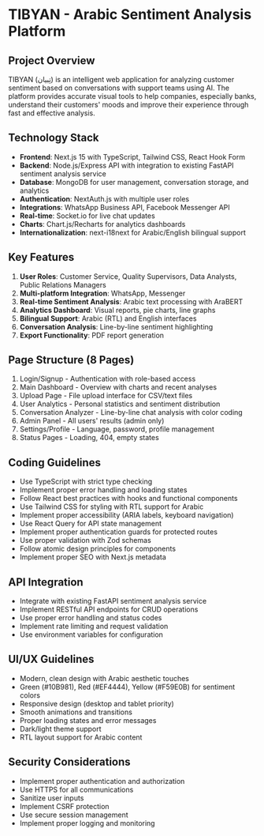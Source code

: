 # TIBYAN - Arabic Sentiment Analysis Platform

<!-- Use this file to provide workspace-specific custom instructions to Copilot. For more details, visit https://code.visualstudio.com/docs/copilot/copilot-customization#_use-a-githubcopilotinstructionsmd-file -->

## Project Overview
TIBYAN (تِبيان) is an intelligent web application for analyzing customer sentiment based on conversations with support teams using AI. The platform provides accurate visual tools to help companies, especially banks, understand their customers' moods and improve their experience through fast and effective analysis.

## Technology Stack
- **Frontend**: Next.js 15 with TypeScript, Tailwind CSS, React Hook Form
- **Backend**: Node.js/Express API with integration to existing FastAPI sentiment analysis service
- **Database**: MongoDB for user management, conversation storage, and analytics
- **Authentication**: NextAuth.js with multiple user roles
- **Integrations**: WhatsApp Business API, Facebook Messenger API
- **Real-time**: Socket.io for live chat updates
- **Charts**: Chart.js/Recharts for analytics dashboards
- **Internationalization**: next-i18next for Arabic/English bilingual support

## Key Features
1. **User Roles**: Customer Service, Quality Supervisors, Data Analysts, Public Relations Managers
2. **Multi-platform Integration**: WhatsApp, Messenger
3. **Real-time Sentiment Analysis**: Arabic text processing with AraBERT
4. **Analytics Dashboard**: Visual reports, pie charts, line graphs
5. **Bilingual Support**: Arabic (RTL) and English interfaces
6. **Conversation Analysis**: Line-by-line sentiment highlighting
7. **Export Functionality**: PDF report generation

## Page Structure (8 Pages)
1. Login/Signup - Authentication with role-based access
2. Main Dashboard - Overview with charts and recent analyses
3. Upload Page - File upload interface for CSV/text files
4. User Analytics - Personal statistics and sentiment distribution
5. Conversation Analyzer - Line-by-line chat analysis with color coding
6. Admin Panel - All users' results (admin only)
7. Settings/Profile - Language, password, profile management
8. Status Pages - Loading, 404, empty states

## Coding Guidelines
- Use TypeScript with strict type checking
- Implement proper error handling and loading states
- Follow React best practices with hooks and functional components
- Use Tailwind CSS for styling with RTL support for Arabic
- Implement proper accessibility (ARIA labels, keyboard navigation)
- Use React Query for API state management
- Implement proper authentication guards for protected routes
- Use proper validation with Zod schemas
- Follow atomic design principles for components
- Implement proper SEO with Next.js metadata

## API Integration
- Integrate with existing FastAPI sentiment analysis service
- Implement RESTful API endpoints for CRUD operations
- Use proper error handling and status codes
- Implement rate limiting and request validation
- Use environment variables for configuration

## UI/UX Guidelines
- Modern, clean design with Arabic aesthetic touches
- Green (#10B981), Red (#EF4444), Yellow (#F59E0B) for sentiment colors
- Responsive design (desktop and tablet priority)
- Smooth animations and transitions
- Proper loading states and error messages
- Dark/light theme support
- RTL layout support for Arabic content

## Security Considerations
- Implement proper authentication and authorization
- Use HTTPS for all communications
- Sanitize user inputs
- Implement CSRF protection
- Use secure session management
- Implement proper logging and monitoring
